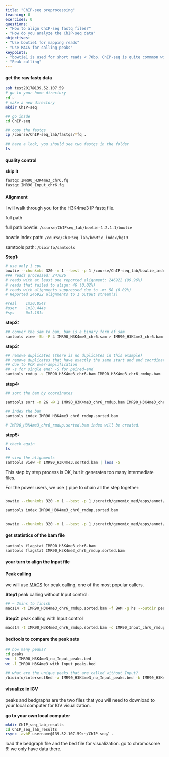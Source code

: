 ```yaml
---
title: "ChIP-seq preprocessing"
teaching: 0
exercises: 0
questions:
- "How to align ChIP-seq fastq files?"
- "How do you analyze the ChIP-seq data"
objectives:
- "Use bowtie1 for mapping reads"
- "Use MACS for calling peaks"
keypoints:
- "bowtie1 is used for short reads < 70bp. ChIP-seq is quite commmon with 36bp reads"
- "Peak calling"
---
```


#### get the raw fastq data

```bash
ssh test2017@139.52.107.59
# go to your home directory
cd ~
# make a new directory
mkdir ChIP-seq

## go insde
cd ChIP-seq

## copy the fastqs
cp /course/ChIP-seq_lab/fastqs/*fq .

## have a look, you should see two fastqs in the folder
ls

```


#### quality control

**skip it**

```bash
fastqc IMR90_H3K4me3_chr6.fq
fastqc IMR90_Input_chr6.fq
```

#### Alignment

I will walk through you for the H3K4me3 IP fastq file.

full path


full path bowtie: `/course/ChIPseq_lab/bowtie-1.2.1.1/bowtie`

bowtie index path: `/course/ChIPseq_lab/bowtie_index/hg19`

samtools path: `/bioinfo/samtools`

**Step1:**

```bash
# use only 1 cpu
bowtie --chunkmbs 320 -m 1 --best -p 1 /course/ChIP-seq_lab/bowtie_index/hg19 -q IMR90_H3K4me3_chr6.fq -S > IMR90_H3K4me3_chr6.sam
### reads processed: 247026
# reads with at least one reported alignment: 246922 (99.96%)
# reads that failed to align: 46 (0.02%)
# reads with alignments suppressed due to -m: 58 (0.02%)
# Reported 246922 alignments to 1 output stream(s)

#real    1m30.854s
#user    1m28.444s
#sys     0m1.181s

```

**step2:**

```bash
## conver the sam to bam, bam is a binary form of sam
samtools view -Sb -F 4 IMR90_H3K4me3_chr6.sam > IMR90_H3K4me3_chr6.bam
```


**step3:**

```bash
## remove duplicates (there is no duplicates in this example)
## remove duplicates that have exactly the same start and end coordinates. most likely
## due to PCR over-amplification
## -s for single end; -S for paired-end
samtools rmdup -s IMR90_H3K4me3_chr6.bam IMR90_H3K4me3_chr6_rmdup.bam
```

**step4:**

```bash
## sort the bam by coordinates

samtools sort -m 2G -@ 1 IMR90_H3K4me3_chr6_rmdup.bam IMR90_H3K4me3_chr6_rmdup.sorted

## index the bam
samtools index IMR90_H3K4me3_chr6_rmdup.sorted.bam

# IMR90_H3K4me3_chr6_rmdup.sorted.bam index will be created.
```

**step5:**

```bash
# check again
ls

## view the alignments
samtools view -h IMR90_H3K4me3.sorted.bam | less -S
```

This step by step process is OK, but it generates too many intermediate files.

For the power users, we use `|` pipe to chain all the step together:

```bash

bowtie --chunkmbs 320 -m 1 --best -p 1 /scratch/genomic_med/apps/annot/indexes/bowtie/hg19 -q IMR90_H3K4me3_chr6.fq -S |  samtools view -Sb -F 4 - | samtools rmdup -s /dev/stdin /dev/stdout |  samtools sort -m 2G -@ 1 -T IMR.tmp -o IMR90_H3K4me3_chr6_rmdup.sorted.bam

samtools index IMR90_H3K4me3_chr6_rmdup.sorted.bam


bowtie --chunkmbs 320 -m 1 --best -p 1 /scratch/genomic_med/apps/annot/indexes/bowtie/hg19 -q IMR90_Input_chr6.fq -S |  samtools view -Sb -F 4 - | samtools rmdup -s /dev/stdin /dev/stdout |  samtools sort -m 2G -@ 1 -T Input.tmp -o IMR90_Input_chr6_rmdup.sorted.bam
```

#### get statistics of the bam file

```bash
samtools flagstat IMR90_H3K4me3_chr6.bam
samtools flagstat IMR90_H3K4me3_chr6_rmdup.sorted.bam
```

#### your turn to align the Input file


#### Peak calling

we will use [MACS](http://liulab.dfci.harvard.edu/MACS/) for peak calling, one of the most popular callers.

**Step1** peak calling without Input control:

```bash
## ~ 2mins to finish
macs14 -t IMR90_H3K4me3_chr6_rmdup.sorted.bam -f BAM -g hs --outdir peaks -n IMR90_H3K4me3_no_Input -p 1e-5 --bdg
```

**Step2:** peak calling with Input control

```bash
macs14 -t IMR90_H3K4me3_chr6_rmdup.sorted.bam -c IMR90_Input_chr6_rmdup.sorted.bam -f BAM -g hs --outdir peaks -n IMR90_H3K4me3_with_Input -p 1e-5 --bdg
```

#### bedtools to compare the peak sets

```bash
## how many peaks?
cd peaks
wc -l IMR90_H3K4me3_no_Input_peaks.bed
wc -l IMR90_H3K4me3_with_Input_peaks.bed

## what are the unique peaks that are called without Input?
/bioinfo/intersectBed -a IMR90_H3K4me3_no_Input_peaks.bed -b IMR90_H3K4me3_with_Input_peaks.bed -v > potential_artifact_peaks.bed
```

#### visualize in IGV

peaks and bedgraphs are the two files that you will need to download to your local computer for IGV visualization.

**go to your own local computer**

```bash
mkdir ChIP_seq_lab_results
cd ChIP_seq_lab_results
rsync -avhP username@139.52.107.59:~/ChIP-seq/ .
```
load the bedgraph file and the bed file for visualization. go to chromosome 6! we only have data there.
